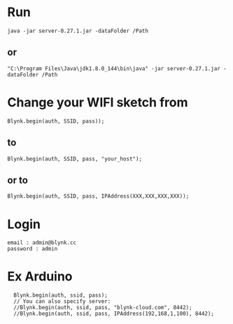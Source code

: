 # Run
```
java -jar server-0.27.1.jar -dataFolder /Path
```
## or
```
"C:\Program Files\Java\jdk1.8.0_144\bin\java" -jar server-0.27.1.jar -dataFolder /Path
```
# Change your WIFI sketch from
```
Blynk.begin(auth, SSID, pass));
```
## to
```
Blynk.begin(auth, SSID, pass, "your_host");
```
## or to
```
Blynk.begin(auth, SSID, pass, IPAddress(XXX,XXX,XXX,XXX));
```
# Login
```
email : admin@blynk.cc
password : admin
```
# Ex Arduino
```
  Blynk.begin(auth, ssid, pass);
  // You can also specify server:
  //Blynk.begin(auth, ssid, pass, "blynk-cloud.com", 8442);
  //Blynk.begin(auth, ssid, pass, IPAddress(192,168,1,100), 8442);
 ```